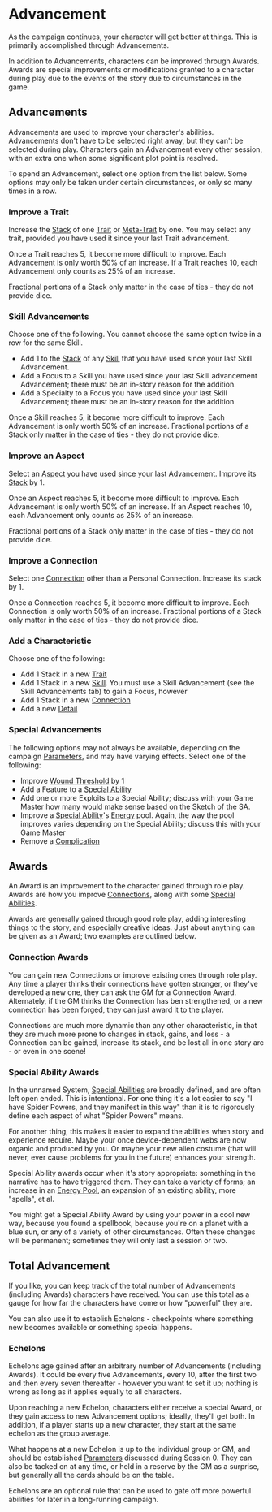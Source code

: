 # Advancement

As the campaign continues, your character will get better at things. This is primarily accomplished through Advancements.

In addition to Advancements, characters can be improved through Awards. Awards are special improvements or modifications granted to a character during play due to the events of the story due to circumstances in the game.

## Advancements

 Advancements are used to improve your character's abilities. Advancements don't have to be selected right away, but they can't be selected during play. Characters gain an Advancement every other session, with an extra one when some significant plot point is resolved.

To spend an Advancement, select one option from the list below. Some options may only be taken under certain circumstances, or only so many times in a row.

<!-- tabs:start -->

### **Improve a Trait**

Increase the [Stack](Stack.md) of one [Trait](Traits.md) or [Meta-Trait](MetaTraits.md) by one. You may select any trait, provided you have used it since your last Trait advancement.

Once a Trait reaches 5, it become more difficult to improve. Each Advancement is only worth 50% of an increase. If a Trait reaches 10, each Advancement only counts as 25% of an increase.

Fractional portions of a Stack only matter in the case of ties - they do not provide dice.

### **Skill Advancements**

Choose one of the following. You cannot choose the same option twice in a row for the same Skill.

- Add 1 to the [Stack](Stack.md) of any [Skill](Skills.md) that you have used since your last Skill Advancement.
- Add a Focus to a Skill you have used since your last Skill advancement Advancement; there must be an in-story reason for the addition.
- Add a Specialty to a Focus you have used since your last Skill Advancement; there must be an in-story reason for the addition

Once a Skill reaches 5, it become more difficult to improve. Each Advancement is only worth 50% of an increase. Fractional portions of a Stack only matter in the case of ties - they do not provide dice.

### **Improve an Aspect**

Select an [Aspect](Aspects.md) you have used since your last Advancement. Improve its [Stack](Stack.md) by 1.

Once an Aspect reaches 5, it become more difficult to improve. Each Advancement is only worth 50% of an increase. If an Aspect reaches 10, each Advancement only counts as 25% of an increase.

Fractional portions of a Stack only matter in the case of ties - they do not provide dice.

### **Improve a Connection**

Select one [Connection](Connections.md) other than a Personal Connection. Increase its stack by 1.

Once a Connection reaches 5, it become more difficult to improve. Each Connection is only worth 50% of an increase. Fractional portions of a Stack only matter in the case of ties - they do not provide dice.

### **Add a Characteristic**

Choose one of the following:

- Add 1 Stack in a new [Trait](Traits.md)
- Add 1 Stack in a new [Skill](Skills.md). You must use a Skill Advancement (see the Skill Advancements tab) to gain a Focus, however
- Add 1 Stack in a new [Connection](Connections.md)
- Add a new [Detail](Details.md)

### **Special Advancements**

The following options may not always be available, depending on the campaign [Parameters](Parameters.md), and may have varying effects. Select one of the following:

- Improve [Wound Threshold](WoundThreshold.md) by 1
- Add a Feature to a [Special Ability](SpecialAbilities.md)
- Add one or more Exploits to a Special Ability; discuss with your Game Master how many would make sense based on the Sketch of the SA.
- Improve a [Special Ability](SpecialAbilities.md)'s [Energy](Energy.md) pool. Again, the way the pool improves varies depending on the Special Ability; discuss this with your Game Master
- Remove a [Complication](Complications.md)

<!-- tabs:End -->

## Awards

An Award is an improvement to the character gained through role play. Awards are how you improve [Connections](Connections.md), along with some [Special Abilities](SpecialAbilities.md).

Awards are generally gained through good role play, adding interesting things to the story, and especially creative ideas. Just about anything can be given as an Award; two examples are outlined below.

### Connection Awards

You can gain new Connections or improve existing ones through role play. Any time a player thinks their connections have gotten stronger, or they've developed a new one, they can ask the GM for a Connection Award. Alternately, if the GM thinks the Connection has ben strengthened, or a new connection has been forged, they can just award it to the player.

Connections are much more dynamic than any other characteristic, in that they are much more prone to changes in stack, gains, and loss - a Connection can be gained, increase its stack, and be lost all in one story arc - or even in one scene!

### Special Ability Awards

In the unnamed System, [Special Abilities](SpecialAbilities.md) are broadly defined, and are often left open ended. This is intentional. For one thing it's a lot easier to say "I have Spider Powers, and they manifest in this way" than it is to rigorously define each aspect of what "Spider Powers" means.

For another thing, this makes it easier to expand the abilities when story and experience require. Maybe your once device-dependent webs are now organic and produced by you. Or maybe your new alien costume (that will never, ever cause problems for you in the future) enhances your strength.

Special Ability awards occur when it's story appropriate: something in the narrative has to have triggered them. They can take a variety of forms; an increase in an [Energy Pool](Energy.md), an expansion of an existing ability, more "spells", et al.

You might get a Special Ability Award by using your power in a cool new way, because you found a spellbook, because you're on a planet with a blue sun, or any of a variety of other circumstances. Often these changes will be permanent; sometimes they will only last a session or two.

## Total Advancement

If you like, you can keep track of the total number of Advancements (including Awards) characters have received. You can use this total as a gauge for how far the characters have come or how "powerful" they are. 

You can also use it to establish Echelons - checkpoints where something new becomes available or something special happens.

### Echelons

Echelons age gained after an arbitrary number of Advancements (including Awards). It could be every five Advancements, every 10, after the first two and then every seven thereafter - however you want to set it up; nothing is wrong as long as it applies equally to all characters.

Upon reaching a new Echelon, characters either receive a special Award, or they gain access to new Advancement options; ideally, they'll get both. In addition, if a player starts up a new character, they start at the same echelon as the group average.

What happens at a new Echelon is up to the individual group or GM, and should be established [Parameters](Parameters.md) discussed during Session 0. They can also be tacked on at any time, or held in a reserve by the GM as a surprise, but generally all the cards should be on the table.

Echelons are an optional rule that can be used to gate off more powerful abilities for later in a long-running campaign.
